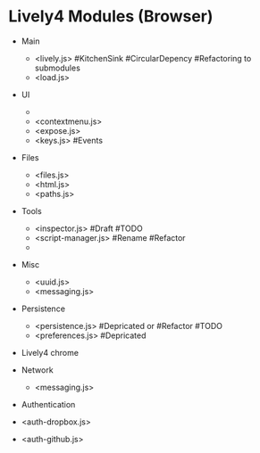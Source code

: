 # Lively4 Modules (Browser)

<!-- REGEXP
\* ([A-Za-z0-9-/]+(((\.js)|(\.md)|(\.html))|/))
* [$1]($1) 
-->
- Main
  
  - <lively.js> #KitchenSink #CircularDepency #Refactoring to submodules
  - <load.js>

- UI
  
  - <morphic/>
  - <contextmenu.js>
  - <expose.js>
  - <keys.js> #Events

- Files
  
  - <files.js>
  - <html.js>
  - <paths.js>

- Tools
  
  - <inspector.js> #Draft #TODO
  - <script-manager.js> #Rename #Refactor
  - <search/>

- Misc
  
  - <uuid.js>
  - <messaging.js>

- Persistence
  
  - <persistence.js> #Depricated or #Refactor #TODO
  - <preferences.js> #Depricated

- Lively4 chrome

- Network
  
  - <messaging.js>

- Authentication

- <auth-dropbox.js>

- <auth-github.js>